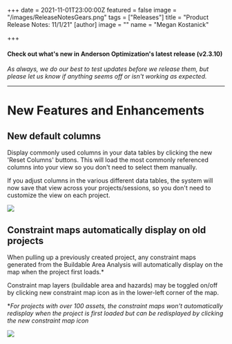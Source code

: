 +++
date = 2021-11-01T23:00:00Z
featured = false
image = "/images/ReleaseNotesGears.png"
tags = ["Releases"]
title = "Product Release Notes: 11/1/21"
[author]
image = ""
name = "Megan Kostanick"

+++
#### **Check out what's new in Anderson Optimization's latest release (v2.3.10)**

_As always, we do our best to test updates before we release them, but please let us know if anything seems off or isn't working as expected._

***

# **New Features and Enhancements**

## New default columns

Display commonly used columns in your data tables by clicking the new 'Reset Columns' buttons. This will load the most commonly referenced columns into your view so you don't need to select them manually.

If you adjust columns in the various different data tables, the system will now save that view across your projects/sessions, so you don't need to customize the view on each project.

![](/images/reset_columns.png)

## Constraint maps automatically display on old projects 

When pulling up a previously created project, any constraint maps generated from the Buildable Area Analysis will automatically display on the map when the project first loads.*

Constraint map layers (buildable area and hazards) may be toggled on/off by clicking new constraint map icon as in the lower-left corner of the map.

\*_For projects with over 100 assets, the constraint maps won't automatically redisplay when the project is first loaded but can be redisplayed by clicking the new constraint map icon_

![](/images/constraint_map_icon.png)

### 